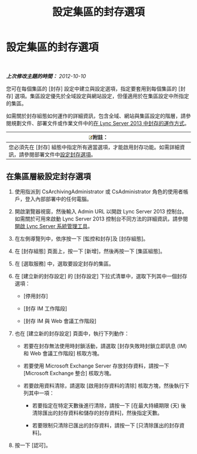 ﻿---
title: 設定集區的封存選項
TOCTitle: 設定集區的封存選項
ms:assetid: b7cb0fd8-3d31-4858-a75c-c66a7742556e
ms:mtpsurl: https://technet.microsoft.com/zh-tw/library/JJ205200(v=OCS.15)
ms:contentKeyID: 49292097
ms.date: 08/10/2015
mtps_version: v=OCS.15
ms.translationtype: HT
---

# 設定集區的封存選項

 

_**上次修改主題的時間：** 2012-10-10_

您可在每個集區的 \[封存\] 設定中建立與設定選項，指定要套用到每個集區的 \[封存\] 選項。集區設定優先於全域設定與網站設定，但僅適用於在集區設定中所指定的集區。

如需關於封存組態如何運作的詳細資訊，包含全域、網站與集區設定的階層，請參閱規劃文件、部署文件或作業文件中的[在 Lync Server 2013 中封存的運作方式](lync-server-2013-how-archiving-works.md)。

<table>
<thead>
<tr class="header">
<th><img src="images/Gg398811.note(OCS.15).gif" title="note" alt="note" />附註：</th>
</tr>
</thead>
<tbody>
<tr class="odd">
<td>您必須先在 [封存] 組態中指定所有適當選項，才能啟用封存功能。如需詳細資訊，請參閱部署文件中<a href="lync-server-2013-configuring-archiving-options.md">設定封存選項</a>。</td>
</tr>
</tbody>
</table>


## 在集區層級設定封存選項

1.  使用指派到 CsArchivingAdministrator 或 CsAdministrator 角色的使用者帳戶，登入內部部署中的任何電腦。

2.  開啟瀏覽器視窗，然後輸入 Admin URL 以開啟 Lync Server 2013 控制台。如需關於可用來啟動 Lync Server 2013 控制台不同方法的詳細資訊，請參閱[開啟 Lync Server 系統管理工具](lync-server-2013-open-lync-server-administrative-tools.md)。

3.  在左側導覽列中，依序按一下 \[監控和封存\]及 \[封存組態\]。

4.  在 \[封存組態\] 頁面上，按一下 \[新增\]，然後再按一下 \[集區組態\]。

5.  在 \[選取服務\] 中，選取要設定封存的集區。

6.  在 \[建立新的封存設定\] 的 \[封存設定\] 下拉式清單中，選取下列其中一個封存選項：
    
      - \[停用封存\]
    
      - \[封存 IM 工作階段\]
    
      - \[封存 IM 與 Web 會議工作階段\]

7.  也在 \[建立新的封存設定\] 頁面中，執行下列動作：
    
      - 若要在封存無法使用時封鎖活動，請選取 \[封存失敗時封鎖立即訊息 (IM) 和 Web 會議工作階段\] 核取方塊。
    
      - 若要使用 Microsoft Exchange Server 存放封存資料，請按一下 \[Microsoft Exchange 整合\] 核取方塊。
    
      - 若要啟用資料清除，請選取 \[啟用封存資料的清除\] 核取方塊，然後執行下列其中一項：
        
          - 若要指定在特定天數後進行清除，請按一下 \[在最大持續期限 (天) 後清除匯出的封存資料和儲存的封存資料\]，然後指定天數。
        
          - 若要限制只清除已匯出的封存資料，請按一下 \[只清除匯出的封存資料\]。

8.  按一下 \[認可\]。

